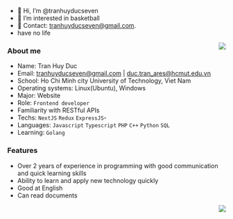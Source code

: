 - 👋 Hi, I’m @tranhuyducseven
- 👀 I’m interested in basketball
- 📩 Contact: tranhuyducseven@gmail.com.
- have no life



<img align=right src='https://scontent.fsgn1-1.fna.fbcdn.net/v/t39.30808-6/241490993_1281930685580167_1959154330743498804_n.jpg?_nc_cat=111&ccb=1-5&_nc_sid=174925&_nc_ohc=R3Ph7WJtSfYAX-l16gO&_nc_oc=AQly6muf4e9sZ1fXvk3hhtTVOYpJAxB_dzq-g8oM6MpMgMv1vw7h7j75Z39S9H3MUf8&tn=HCtQqjiVeWMmv12t&_nc_ht=scontent.fsgn1-1.fna&oh=00_AT--L-mu8cgEYzhu-sN0CHZ_aqFVj8ziwsH7kymh9MKdBQ&oe=625E8919'/>

### About me
- Name: Tran Huy Duc
- Email: tranhuyducseven@gmail.com    |   duc.tran_ares@hcmut.edu.vn
- School: Ho Chi Minh city University of Technology, Viet Nam
- Operating systems: Linux(Ubuntu), Windows
- Major: Website  
- Role: `Frontend developer`
- Familiarity with RESTful APIs
- Techs: `NextJS` `Redux` `ExpressJS`- 
- Languages: `Javascript` `Typescript` `PHP` `C++` `Python` `SQL` 
- Learning: `Golang`

### Features
- Over 2 years of experience in programming with good communication and quick learning skills
- Ability to learn and apply new technology quickly
- Good at English
- Can read documents
<img align=right src='https://user-images.githubusercontent.com/26409306/157215133-68733f03-cad7-4cfe-8904-5c6756ac72ba.svg'/>
